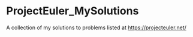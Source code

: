# ProjectEuler_MySolutions
A collection of my solutions to problems listed at https://projecteuler.net/
